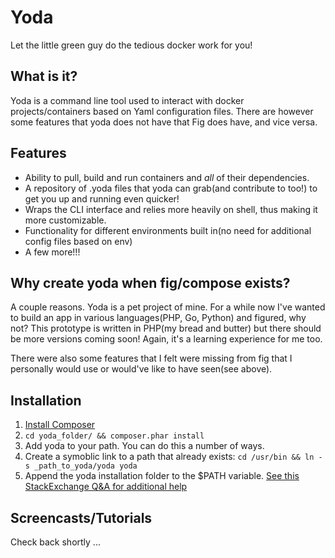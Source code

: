 # Yoda
Let the little green guy do the tedious docker work for you!

## What is it? 
Yoda is a command line tool used to interact with docker projects/containers based on Yaml configuration files. There are however some features that yoda does not have that Fig does have, and vice versa.

## Features
- Ability to pull, build and run containers and _all_ of their dependencies. 
- A repository of .yoda files that yoda can grab(and contribute to too!) to get you up and running even quicker!
- Wraps the CLI interface and relies more heavily on shell, thus making it more customizable. 
- Functionality for different environments built in(no need for additional config files based on env)
- A few more!!!

## Why create yoda when fig/compose exists? 
A couple reasons. Yoda is a pet project of mine. For a while now I've wanted to build an app in various languages(PHP, Go, Python) and figured, why not? This prototype is written in PHP(my bread and butter) but there should be more versions coming soon! Again, it's a learning experience for me too.

There were also some features that I felt were missing from fig that I personally would use or would've like to have seen(see above).

## Installation ##
1. [Install Composer](http://getcomposer.org)
2. `cd yoda_folder/ && composer.phar install`
2. Add yoda to your path. You can do this a number of ways. 
  1. Create a symoblic link to a path that already exists: `cd /usr/bin && ln -s _path_to_yoda/yoda yoda`
  2. Append the yoda installation folder to the $PATH variable. [See this StackExchange Q&A for additional help](http://unix.stackexchange.com/questions/26047/how-to-correctly-add-a-path-to-path)

## Screencasts/Tutorials ##
Check back shortly ... 

